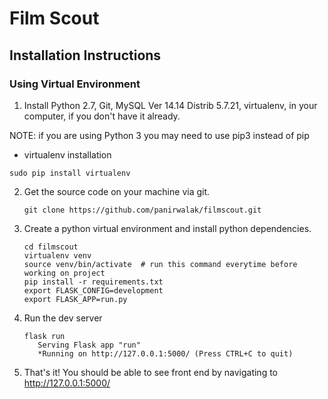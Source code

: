 # Film Scout

## Installation Instructions

### Using Virtual Environment

1. Install Python 2.7, Git, MySQL Ver 14.14 Distrib 5.7.21, virtualenv, in your computer, if you don't have it already.

NOTE: if you are using Python 3 you may need to use pip3 instead of pip

- virtualenv installation
```
sudo pip install virtualenv
```

2. Get the source code on your machine via git.

    ```shell
    git clone https://github.com/panirwalak/filmscout.git
    ```

3. Create a python virtual environment and install python dependencies.

    ```shell
    cd filmscout
    virtualenv venv
    source venv/bin/activate  # run this command everytime before working on project
    pip install -r requirements.txt
    export FLASK_CONFIG=development
    export FLASK_APP=run.py
    ```
    
    
 5. Run the dev server
    ```
    flask run
       Serving Flask app "run"
       *Running on http://127.0.0.1:5000/ (Press CTRL+C to quit)
    ```
 6. That's it! You should be able to see front end by navigating to http://127.0.0.1:5000/
